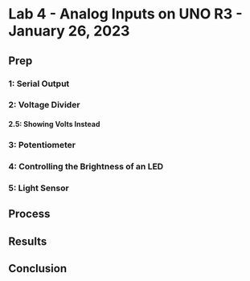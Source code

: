 # Lab 4 - Analog Inputs on UNO R3 - January 26, 2023

## Prep

### 1: Serial Output

### 2: Voltage Divider

#### 2.5: Showing Volts Instead

### 3: Potentiometer

### 4: Controlling the Brightness of an LED

### 5: Light Sensor

## Process

## Results

## Conclusion
